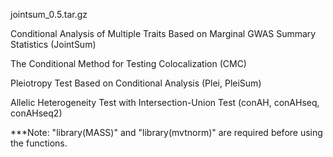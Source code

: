 jointsum_0.5.tar.gz 

Conditional Analysis of Multiple Traits Based on Marginal GWAS Summary Statistics (JointSum)

The Conditional Method for Testing Colocalization (CMC)

Pleiotropy Test Based on Conditional Analysis (Plei, PleiSum)

Allelic Heterogeneity Test with Intersection-Union Test (conAH, conAHseq, conAHseq2)


***Note: "library(MASS)" and "library(mvtnorm)" are required before using the functions.
